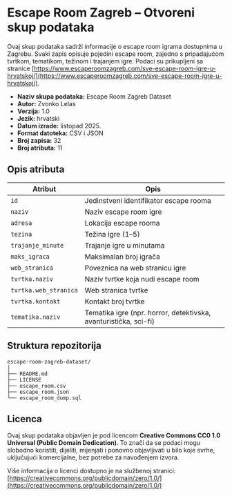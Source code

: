 # Escape Room Zagreb – Otvoreni skup podataka

Ovaj skup podataka sadrži informacije o escape room igrama dostupnima u Zagrebu. Svaki zapis opisuje pojedini escape room, zajedno s pripadajućom tvrtkom, tematikom, težinom i trajanjem igre. Podaci su prikupljeni sa stranice [https://www.escaperoomzagreb.com/sve-escape-room-igre-u-hrvatskoj/](https://www.escaperoomzagreb.com/sve-escape-room-igre-u-hrvatskoj/).

* **Naziv skupa podataka:** Escape Room Zagreb Dataset
* **Autor:** Zvonko Lelas
* **Verzija:** 1.0
* **Jezik:** hrvatski
* **Datum izrade:** listopad 2025.
* **Format datoteka:** CSV i JSON
* **Broj zapisa:** 32
* **Broj atributa:** 11

## Opis atributa

| Atribut               | Opis                                                             |
| --------------------- | -----------------------------------------------------------------|
| `id`                  | Jedinstveni identifikator escape rooma                           |
| `naziv`               | Naziv escape room igre                                           |
| `adresa`              | Lokacija escape rooma                                            |
| `tezina`              | Težina igre (1–5)                                                |
| `trajanje_minute`     | Trajanje igre u minutama                                         |
| `maks_igraca`         | Maksimalan broj igrača                                           |
| `web_stranica`        | Poveznica na web stranicu igre                                   |
| `tvrtka.naziv`        | Naziv tvrtke koja nudi escape room                               |
| `tvrtka.web_stranica` | Web stranica tvrtke                                              |
| `tvrtka.kontakt`      | Kontakt broj tvrtke                                              |
| `tematika.naziv`      | Tematika igre (npr. horror, detektivska, avanturistička, sci-fi) |

## Struktura repozitorija

```
escape-room-zagreb-dataset/
│
├── README.md
├── LICENSE
├── escape_room.csv
├── escape_room.json
└── escape_room_dump.sql
```

## Licenca

Ovaj skup podataka objavljen je pod licencom **Creative Commons CC0 1.0 Universal (Public Domain Dedication)**.
To znači da se podaci mogu slobodno koristiti, dijeliti, mijenjati i ponovno objavljivati u bilo koje svrhe, uključujući komercijalne, bez potrebe za navođenjem izvora.

Više informacija o licenci dostupno je na službenoj stranici:
[https://creativecommons.org/publicdomain/zero/1.0/](https://creativecommons.org/publicdomain/zero/1.0/)

